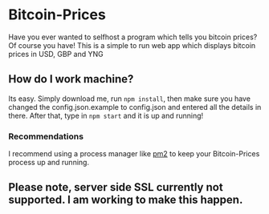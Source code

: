 # Bitcoin-Prices
Have you ever wanted to selfhost a program which tells you bitcoin prices? Of course you have!
This is a simple to run web app which displays bitcoin prices in USD, GBP and YNG

## How do I work machine?
Its easy. Simply download me, run `npm install`, then make sure you have changed the config.json.example to config.json and entered all the details in there. After that, type in `npm start`
and it is up and running!
### Recommendations
I recommend using a process manager like [pm2](http://http://pm2.keymetrics.io/) to keep your Bitcoin-Prices process up and running.

## Please note, server side SSL currently not supported. I am working to make this happen.

